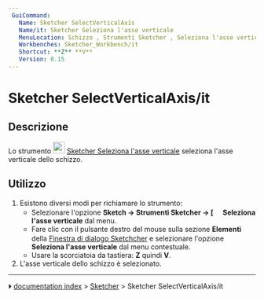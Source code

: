 ```yaml
---
 GuiCommand:
   Name: Sketcher SelectVerticalAxis
   Name/it: Sketcher Seleziona l'asse verticale
   MenuLocation: Schizzo , Strumenti Sketcher , Seleziona l'asse verticale
   Workbenches: Sketcher_Workbench/it
   Shortcut: **Z** **V**
   Version: 0.15
---
```


# Sketcher SelectVerticalAxis/it



## Descrizione

Lo strumento <img alt="" src=images/Sketcher_SelectVerticalAxis.svg  style="width:24px;"> [Sketcher Seleziona l\'asse verticale](Sketcher_SelectVerticalAxis/it.md) seleziona l\'asse verticale dello schizzo.



## Utilizzo

1.  Esistono diversi modi per richiamare lo strumento:
    -   Selezionare l\'opzione **Sketch → Strumenti Sketcher → [<img src=images/Sketcher_SelectVerticalAxis.svg style="width:16px"> Seleziona l'asse verticale** dal menu.
    -   Fare clic con il pulsante destro del mouse sulla sezione **Elementi** della [Finestra di dialogo Sketchcher](Sketcher_Dialog/it.md) e selezionare l\'opzione **<img src="images/Sketcher_SelectVerticalAxis.svg" width=16px> Seleziona l'asse verticale** dal menu contestuale.
    -   Usare la scorciatoia da tastiera: **Z** quindi **V**.
2.  L\'asse verticale dello schizzo è selezionato.



---
⏵ [documentation index](../README.md) > [Sketcher](Sketcher_Workbench.md) > Sketcher SelectVerticalAxis/it
